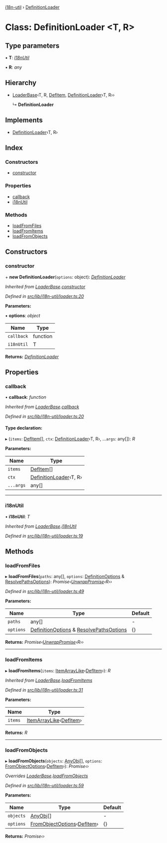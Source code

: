 [i18n-util](../README.md) › [DefinitionLoader](definitionloader.md)

# Class: DefinitionLoader <**T, R**>

## Type parameters

▪ **T**: *[I18nUtil](../README.md#abstract-i18nutil)*

▪ **R**: *any*

## Hierarchy

* [LoaderBase](loaderbase.md)‹T, R, [DefItem](../README.md#defitem), [DefinitionLoader](../README.md#abstract-definitionloader)‹T, R››

  ↳ **DefinitionLoader**

## Implements

* [DefinitionLoader](../README.md#abstract-definitionloader)‹T, R›

## Index

### Constructors

* [constructor](definitionloader.md#constructor)

### Properties

* [callback](definitionloader.md#callback)
* [i18nUtil](definitionloader.md#i18nutil)

### Methods

* [loadFromFiles](definitionloader.md#loadfromfiles)
* [loadFromItems](definitionloader.md#loadfromitems)
* [loadFromObjects](definitionloader.md#loadfromobjects)

## Constructors

###  constructor

\+ **new DefinitionLoader**(`options`: object): *[DefinitionLoader](definitionloader.md)*

*Inherited from [LoaderBase](loaderbase.md).[constructor](loaderbase.md#constructor)*

*Defined in [src/lib/i18n-util/loader.ts:20](https://github.com/JuroOravec/i18n-util/blob/c9cd5a0/src/lib/i18n-util/loader.ts#L20)*

**Parameters:**

▪ **options**: *object*

Name | Type |
------ | ------ |
`callback` | function |
`i18nUtil` | T |

**Returns:** *[DefinitionLoader](definitionloader.md)*

## Properties

###  callback

• **callback**: *function*

*Inherited from [LoaderBase](loaderbase.md).[callback](loaderbase.md#callback)*

*Defined in [src/lib/i18n-util/loader.ts:20](https://github.com/JuroOravec/i18n-util/blob/c9cd5a0/src/lib/i18n-util/loader.ts#L20)*

#### Type declaration:

▸ (`items`: [DefItem](../README.md#defitem)[], `ctx`: [DefinitionLoader](../README.md#abstract-definitionloader)‹T, R›, ...`args`: any[]): *R*

**Parameters:**

Name | Type |
------ | ------ |
`items` | [DefItem](../README.md#defitem)[] |
`ctx` | [DefinitionLoader](../README.md#abstract-definitionloader)‹T, R› |
`...args` | any[] |

___

###  i18nUtil

• **i18nUtil**: *T*

*Inherited from [LoaderBase](loaderbase.md).[i18nUtil](loaderbase.md#i18nutil)*

*Defined in [src/lib/i18n-util/loader.ts:19](https://github.com/JuroOravec/i18n-util/blob/c9cd5a0/src/lib/i18n-util/loader.ts#L19)*

## Methods

###  loadFromFiles

▸ **loadFromFiles**(`paths`: any[], `options`: [DefinitionOptions](../README.md#definitionoptions) & [ResolvePathsOptions](../README.md#resolvepathsoptions)): *Promise‹[UnwrapPromise](../README.md#unwrappromise)‹R››*

*Defined in [src/lib/i18n-util/loader.ts:49](https://github.com/JuroOravec/i18n-util/blob/c9cd5a0/src/lib/i18n-util/loader.ts#L49)*

**Parameters:**

Name | Type | Default |
------ | ------ | ------ |
`paths` | any[] | - |
`options` | [DefinitionOptions](../README.md#definitionoptions) & [ResolvePathsOptions](../README.md#resolvepathsoptions) | {} |

**Returns:** *Promise‹[UnwrapPromise](../README.md#unwrappromise)‹R››*

___

###  loadFromItems

▸ **loadFromItems**(`items`: [ItemArrayLike](../README.md#itemarraylike)‹[DefItem](../README.md#defitem)›): *R*

*Inherited from [LoaderBase](loaderbase.md).[loadFromItems](loaderbase.md#loadfromitems)*

*Defined in [src/lib/i18n-util/loader.ts:31](https://github.com/JuroOravec/i18n-util/blob/c9cd5a0/src/lib/i18n-util/loader.ts#L31)*

**Parameters:**

Name | Type |
------ | ------ |
`items` | [ItemArrayLike](../README.md#itemarraylike)‹[DefItem](../README.md#defitem)› |

**Returns:** *R*

___

###  loadFromObjects

▸ **loadFromObjects**(`objects`: [AnyObj](../README.md#anyobj)[], `options`: [FromObjectOptions](../README.md#fromobjectoptions)‹[DefItem](../README.md#defitem)›): *Promise‹›*

*Overrides [LoaderBase](loaderbase.md).[loadFromObjects](loaderbase.md#loadfromobjects)*

*Defined in [src/lib/i18n-util/loader.ts:59](https://github.com/JuroOravec/i18n-util/blob/c9cd5a0/src/lib/i18n-util/loader.ts#L59)*

**Parameters:**

Name | Type | Default |
------ | ------ | ------ |
`objects` | [AnyObj](../README.md#anyobj)[] | - |
`options` | [FromObjectOptions](../README.md#fromobjectoptions)‹[DefItem](../README.md#defitem)› | {} |

**Returns:** *Promise‹›*
